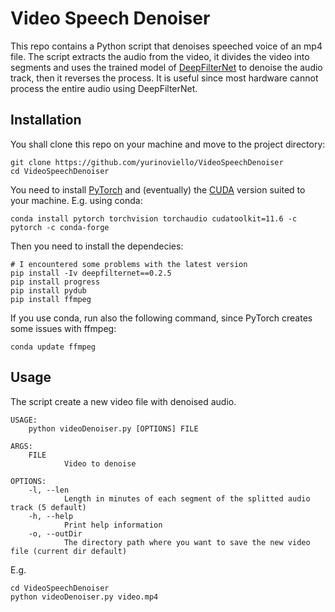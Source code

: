 # Video Speech Denoiser

This repo contains a Python script that denoises speeched voice of an mp4 file. The script extracts the audio from the video, it divides the video into segments and uses the trained model of [DeepFilterNet](https://github.com/Rikorose/DeepFilterNet) to denoise the audio track, then it reverses the process. It is useful since most hardware cannot process the entire audio using DeepFilterNet.

## Installation

You shall clone this repo on your machine and move to the project directory:
```shell
git clone https://github.com/yurinoviello/VideoSpeechDenoiser
cd VideoSpeechDenoiser
```

You need to install [PyTorch](https://pytorch.org/get-started/locally/) and (eventually) the [CUDA](https://developer.nvidia.com/cuda-zone) version suited to your machine. E.g. using conda:
```shell
conda install pytorch torchvision torchaudio cudatoolkit=11.6 -c pytorch -c conda-forge
```

Then you need to install the dependecies:
```shell
# I encountered some problems with the latest version
pip install -Iv deepfilternet==0.2.5
pip install progress
pip install pydub
pip install ffmpeg
```
If you use conda, run also the following command, since PyTorch creates some issues with ffmpeg:
```shell
conda update ffmpeg
```
## Usage

The script create a new video file with denoised audio.
```
USAGE:
    python videoDenoiser.py [OPTIONS] FILE

ARGS:
    FILE
    	    Video to denoise

OPTIONS:
    -l, --len
            Length in minutes of each segment of the splitted audio track (5 default)
    -h, --help
            Print help information
    -o, --outDir
            The directory path where you want to save the new video file (current dir default)
```
E.g.
```shell
cd VideoSpeechDenoiser
python videoDenoiser.py video.mp4
```

